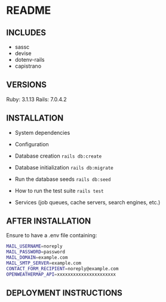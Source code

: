 # README

## INCLUDES

- sassc
- devise
- dotenv-rails
- capistrano

## VERSIONS
Ruby: 3.1.13
Rails: 7.0.4.2

## INSTALLATION
* System dependencies

* Configuration

* Database creation
`rails db:create`

* Database initialization
`rails db:migrate`

* Run the database seeds
`rails db:seed`

* How to run the test suite
`rails test`

* Services (job queues, cache servers, search engines, etc.)

## AFTER INSTALLATION
Ensure to have a .env file containing:
````bash
MAIL_USERNAME=noreply
MAIL_PASSWORD=password
MAIL_DOMAIN=example.com
MAIL_SMTP_SERVER=example.com
CONTACT_FORM_RECIPIENT=noreply@example.com
OPENWEATHERMAP_API=xxxxxxxxxxxxxxxxxxxxxx
````
## DEPLOYMENT INSTRUCTIONS
